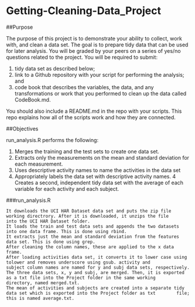 # Getting-Cleaning-Data_Project

##Purpose

The purpose of this project is to demonstrate your ability to collect, work with, and clean a data set. The goal is to prepare tidy data that can be used for later analysis. You will be graded by your peers on a series of yes/no questions related to the project. You will be required to submit:

  1. tidy data set as described below;
  2. link to a Github repository with your script for performing the analysis; and
  3. code book that describes the variables, the data, and any transformations or work that you performed to clean up the data called   CodeBook.md.

You should also include a README.md in the repo with your scripts. This repo explains how all of the scripts work and how they are connected.

##Objectives

run_analysis.R performs the following:

1. Merges the training and the test sets to create one data set.
2. Extracts only the measurements on the mean and standard deviation for each measurement.
3. Uses descriptive activity names to name the activities in the data set
4. Appropriately labels the data set with descriptive activity names.
4 Creates a second, independent tidy data set with the average of each variable for each activity and each subject.

###run_analysis.R

    It downloads the UCI HAR Dataset data set and puts the zip file working directrory. After it is downloaded, it unzips the file        into the UCI HAR Dataset folder.
    It loads the train and test data sets and appends the two datasets into one data frame. This is done using rbind.
    It extracts just the mean and standard deviation from the features data set. This is done using grep.
    After cleaning the column names, these are applied to the x data frame.
    After loading activities data set, it converts it to lower case using tolower and removes underscore using gsub. activity and         subject column names are named for y and subj data sets, respectively.
    The three data sets, x, y and subj, are merged. Then, it is exported as a txt file into the Project folder in the same working        directory, named merged.txt.
    The mean of activities and subjects are created into a separate tidy data set which is exported into the Project folder as txt        file; this is named average.txt.
